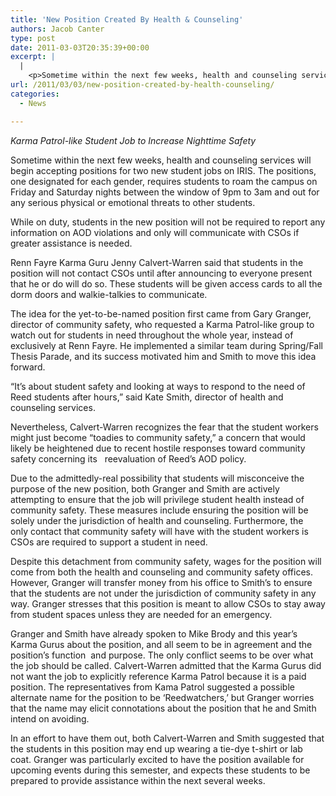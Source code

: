 ```yaml
---
title: 'New Position Created By Health & Counseling'
authors: Jacob Canter
type: post
date: 2011-03-03T20:35:39+00:00
excerpt: |
  |
    <p>Sometime within the next few weeks, health and counseling services will  begin accepting positions for two new student jobs on IRIS. The  positions, one designated for each gender, requires students to roam the  campus on Friday and Saturday nights</p>
url: /2011/03/03/new-position-created-by-health-counseling/
categories:
  - News

---
```

_Karma Patrol-like Student Job to Increase Nighttime Safety_

Sometime within the next few weeks, health and counseling services will begin accepting positions for two new student jobs on IRIS. The positions, one designated for each gender, requires students to roam the campus on Friday and Saturday nights between the window of 9pm to 3am and out for any serious physical or emotional threats to other students.

While on duty, students in the new position will not be required to report any information on AOD violations and only will communicate with CSOs if greater assistance is needed.

Renn Fayre Karma Guru Jenny Calvert-Warren said that students in the  position will not contact CSOs until after announcing to everyone present that he or do will do so. These students will be given access cards to all the dorm doors and walkie-talkies to communicate.

The idea for the yet-to-be-named position first came from Gary Granger, director of community safety, who requested a Karma Patrol-like group to watch out for students in need throughout the whole year, instead of exclusively at Renn Fayre. He implemented a similar team during Spring/Fall Thesis Parade, and its success motivated him and Smith to move this idea forward.

“It’s about student safety and looking at ways to respond to the need of Reed students after hours,” said Kate Smith, director of health and counseling services.

Nevertheless, Calvert-Warren recognizes the fear that the student workers might just become “toadies to community safety,” a concern that would likely be heightened due to recent hostile responses toward community safety concerning its   reevaluation of Reed’s AOD policy.

Due to the admittedly-real possibility that students will misconceive the purpose of the new position, both Granger and Smith are actively attempting to ensure that the job will privilege student health instead of community safety. These measures include ensuring the position will be solely under the jurisdiction of health and counseling. Furthermore, the  only contact that community safety will have with the student workers is CSOs are required to support a student in need.

Despite this detachment from community safety, wages for the position will come from both the health and counseling and community safety offices. However, Granger will transfer money from his office to Smith’s to ensure that the students are not under the jurisdiction of community safety in any way. Granger stresses that this position is meant to allow CSOs to stay away from student spaces unless they are needed for an emergency.

Granger and Smith have already spoken to Mike Brody and this year’s Karma Gurus about the position, and all seem to be in agreement and the position’s function  and purpose. The only conflict seems to be over what the job should be called. Calvert-Warren admitted that the Karma Gurus did not want the job to explicitly reference Karma Patrol because it is a paid position. The representatives from Kama Patrol suggested a possible alternate name for the position to be ‘Reedwatchers,’ but Granger worries that the name may elicit connotations about the position that he and Smith intend on avoiding.

In an effort to have them out, both Calvert-Warren and Smith suggested that the students in this position may end up wearing a tie-dye t-shirt or lab coat. Granger was particularly excited to have the position available for  upcoming events during this semester, and expects these students to be prepared to provide assistance within the next several weeks.